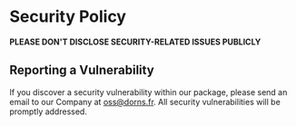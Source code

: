 # Security Policy
**PLEASE DON'T DISCLOSE SECURITY-RELATED ISSUES PUBLICLY**
## Reporting a Vulnerability
If you discover a security vulnerability within our package, please send an email to our Company at oss@dorns.fr. All security vulnerabilities will be promptly addressed.
